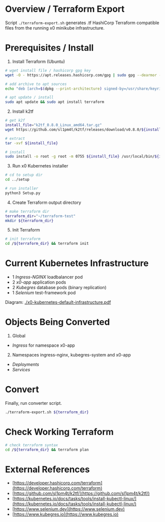 # Overview / Terraform Export

Script `./terraform-export.sh` generates .tf HashiCorp Terraform compatible files from the
running x0 minikube infrastructure.

# Prerequisites / Install

1. Install Terraform (Ubuntu)

```bash
# wget install file / hashicorp gpg key
wget -O - https://apt.releases.hashicorp.com/gpg | sudo gpg --dearmor -o /usr/share/keyrings/hashicorp-archive-keyring.gpg

# add archive to apt sources
echo "deb [arch=$(dpkg --print-architecture) signed-by=/usr/share/keyrings/hashicorp-archive-keyring.gpg] https://apt.releases.hashicorp.com $(grep -oP '(?<=UBUNTU_CODENAME=).*' /etc/os-release || lsb_release -cs) main" | sudo tee /etc/apt/sources.list.d/hashicorp.list

# apt update / install
sudo apt update && sudo apt install terraform
```

2. Install k2tf

```bash
# get k2f
install_file="k2tf_0.8.0_Linux_amd64.tar.gz"
wget https://github.com/sl1pm4t/k2tf/releases/download/v0.8.0/${install_file}

# extract
tar -xvf ${install_file}

# install
sudo install -o root -g root -m 0755 ${install_file} /usr/local/bin/${install_file}
```

3. Run x0 Kubernetes installer

```bash
# cd to setup dir
cd ../setup

# run installer
python3 Setup.py
```

4. Create Terraform output directory

```bash
# make terraform dir
terraform_dir="~/terraform-test"
mkdir ${terraform_dir}
```

5. Init Terraform

```bash
# init terraform
cd /${terraform_dir} && terraform init
```

# Current Kubernetes Infrastructure

- 1 *Ingress-NGINX* loadbalancer pod
- 2 *x0-app* application pods
- 2 *Kubegres* database pods (binary replication)
- 1 *Selenium* test-framework pod

Diagram: [./x0-kubernetes-default-infrastructure.pdf](./x0-kubernetes-default-infrastructure.pdf)

# Objects Being Converted

1. Global

- *Ingress* for namespace x0-app

2. Namespaces ingress-nginx, kubegres-system and x0-app

- *Deployments*
- *Services*

# Convert

Finally, run converter script.

```bash
./terraform-export.sh ${terraform_dir}
```

# Check Working Terraform

```bash
# check terraform syntax
cd /${terraform_dir} && terraform plan
```

# External References

- [https://developer.hashicorp.com/terraform](https://developer.hashicorp.com/terraform)
- [https://github.com/sl1pm4t/k2tf/](https://github.com/sl1pm4t/k2tf/)
- [https://kubernetes.io/docs/tasks/tools/install-kubectl-linux/](https://kubernetes.io/docs/tasks/tools/install-kubectl-linux/)
- [https://www.selenium.dev](https://www.selenium.dev)
- [https://www.kubegres.io](https://www.kubegres.io)
